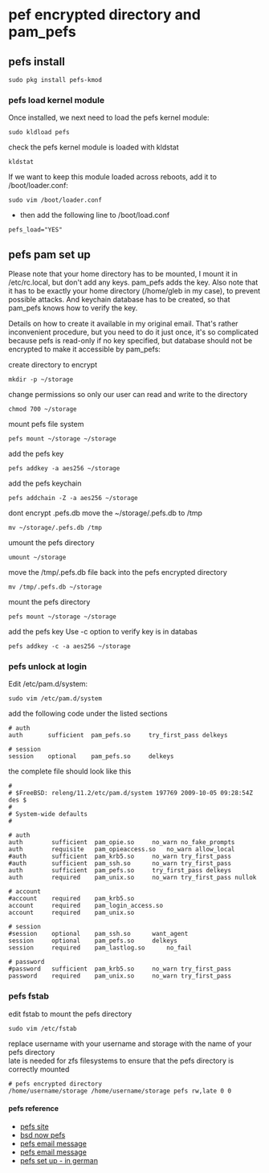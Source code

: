 # pef encrypted directory and pam_pefs

## pefs install

```
sudo pkg install pefs-kmod
```

### pefs load kernel module

Once installed, we next need to load the pefs kernel module:

```
sudo kldload pefs
```

check the pefs kernel module is loaded with kldstat

```
kldstat
```

If we want to keep this module loaded across reboots, add it to /boot/loader.conf:

```
sudo vim /boot/loader.conf
```

* then add the following line to /boot/load.conf

```
pefs_load="YES"
```

## pefs pam set up

Please note that your home directory has to be mounted, I mount it in
/etc/rc.local, but don't add any keys. pam_pefs adds the key. Also note
that it has to be exactly your home directory (/home/gleb in my case), to
prevent possible attacks. And keychain database has to be created, so
that pam_pefs knows how to verify the key.

Details on how to create it available in my original email. That's
rather inconvenient procedure, but you need to do it just once, it's so
complicated because pefs is read-only if no key specified, but database
should not be encrypted to make it accessible by pam_pefs:


create directory to encrypt

```
mkdir -p ~/storage
```

change permissions so only our user can read and write to the directory

```
chmod 700 ~/storage
```

mount pefs file system

```
pefs mount ~/storage ~/storage
```

add the pefs key

```
pefs addkey -a aes256 ~/storage
```

add the pefs keychain

```
pefs addchain -Z -a aes256 ~/storage
```

dont encrypt .pefs.db
move the ~/storage/.pefs.db to /tmp

```
mv ~/storage/.pefs.db /tmp
```

umount the pefs directory

```
umount ~/storage
```

move the /tmp/.pefs.db file back into the pefs encrypted directory

```
mv /tmp/.pefs.db ~/storage
```

mount the pefs directory

```
pefs mount ~/storage ~/storage
```

add the pefs key
Use -c option to verify key is in databas

```
pefs addkey -c -a aes256 ~/storage
```

### pefs unlock at login 

Edit /etc/pam.d/system:

```
sudo vim /etc/pam.d/system
```

add the following code under the listed sections

```
# auth
auth       sufficient  pam_pefs.so     try_first_pass delkeys

# session
session    optional    pam_pefs.so     delkeys
```

the complete file should look like this 

```
#
# $FreeBSD: releng/11.2/etc/pam.d/system 197769 2009-10-05 09:28:54Z des $
#
# System-wide defaults
#

# auth
auth		sufficient	pam_opie.so		no_warn no_fake_prompts
auth		requisite	pam_opieaccess.so	no_warn allow_local
#auth		sufficient	pam_krb5.so		no_warn try_first_pass
#auth		sufficient	pam_ssh.so		no_warn try_first_pass
auth        sufficient  pam_pefs.so     try_first_pass delkeys
auth		required	pam_unix.so		no_warn try_first_pass nullok

# account
#account	required	pam_krb5.so
account		required	pam_login_access.so
account		required	pam_unix.so

# session
#session	optional	pam_ssh.so		want_agent
session     optional    pam_pefs.so     delkeys
session		required	pam_lastlog.so		no_fail

# password
#password	sufficient	pam_krb5.so		no_warn try_first_pass
password	required	pam_unix.so		no_warn try_first_pass

```

### pefs fstab


edit fstab to mount the pefs directory

```
sudo vim /etc/fstab
```

replace username with your username and storage with the name of your pefs directory  
late is needed for zfs filesystems to ensure that the pefs directory is correctly mounted

```
# pefs encrypted directory
/home/username/storage /home/username/storage pefs rw,late 0 0
```

#### pefs reference

* [pefs site](http://pefs.io/)
* [bsd now pefs](http://www.bsdnow.tv/tutorials/pefs)
* [pefs email message](https://lists.freebsd.org/pipermail/freebsd-current/2010-September/019691.html)
* [pefs email message](https://lists.freebsd.org/pipermail/freebsd-current/2010-September/019708.html)
* [pefs set up - in german](https://wiki.bsdforen.de/howto:festplattenverschluesselung_mit_pefs?s[]=pefs)

